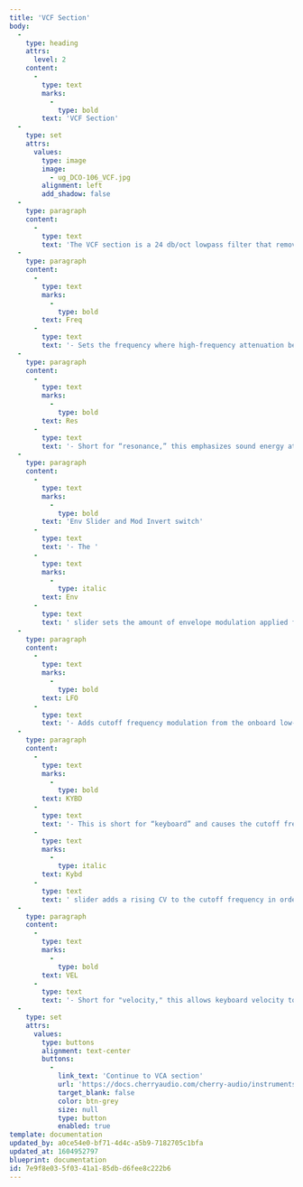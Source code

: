 ```yaml
---
title: 'VCF Section'
body:
  -
    type: heading
    attrs:
      level: 2
    content:
      -
        type: text
        marks:
          -
            type: bold
        text: 'VCF Section'
  -
    type: set
    attrs:
      values:
        type: image
        image:
          - ug_DCO-106_VCF.jpg
        alignment: left
        add_shadow: false
  -
    type: paragraph
    content:
      -
        type: text
        text: 'The VCF section is a 24 db/oct lowpass filter that removes high frequencies as its cutoff frequency setting is decreased from max, resulting in a dulling of sound. DCO-106 features a super-accurate emulation, with particular attention paid to the original Juno''s non-linear self-resonating characteristics - phew, that''s a mouthful, but all you gotta know is that DCO-106 sounds just like the real thing! '
  -
    type: paragraph
    content:
      -
        type: text
        marks:
          -
            type: bold
        text: Freq
      -
        type: text
        text: '- Sets the frequency where high-frequency attenuation begins, from 20 Hz up to 24,000 Hz. Though it seems odd to have a cutoff control that goes 4000 Hz above human hearing threshold, remember that all filters have a "slope" to their response, so that extra range guarantees you won''t hear any filtering at maximum setting.'
  -
    type: paragraph
    content:
      -
        type: text
        marks:
          -
            type: bold
        text: Res
      -
        type: text
        text: '- Short for “resonance,” this emphasizes sound energy at and around the current cutoff frequency by adding feedback from the filter''s output back to its input. At lower settings, this can be used to create mild resonances such as those heard in acoustic instruments. DCO-106’s implementation is fully self-oscillating - at extreme settings, it can be used as a sine wave generator, but be careful because high resonance settings can result in loud, screamy, dog-terrifying (and speaker blowing) occurrences.'
  -
    type: paragraph
    content:
      -
        type: text
        marks:
          -
            type: bold
        text: 'Env Slider and Mod Invert switch'
      -
        type: text
        text: '- The '
      -
        type: text
        marks:
          -
            type: italic
        text: Env
      -
        type: text
        text: ' slider sets the amount of envelope modulation applied from the envelope generator. With the invert switch in the up position, envelope mod affects the cutoff frequency positively. In the down position, envelope mod is inverted for “reverse” effects. '
  -
    type: paragraph
    content:
      -
        type: text
        marks:
          -
            type: bold
        text: LFO
      -
        type: text
        text: '- Adds cutoff frequency modulation from the onboard low-frequency oscillator section. '
  -
    type: paragraph
    content:
      -
        type: text
        marks:
          -
            type: bold
        text: KYBD
      -
        type: text
        text: '- This is short for “keyboard” and causes the cutoff frequency to increase as ascending notes are played on a keyboard. The idea behind this is, because actual note frequencies rise as higher pitches are played, the '
      -
        type: text
        marks:
          -
            type: italic
        text: Kybd
      -
        type: text
        text: ' slider adds a rising CV to the cutoff frequency in order to maintain the brightness of notes as higher pitches are played. '
  -
    type: paragraph
    content:
      -
        type: text
        marks:
          -
            type: bold
        text: VEL
      -
        type: text
        text: '- Short for "velocity," this allows keyboard velocity to control the filter cutoff setting. Increasing the amount adds sensitivity; lightly played notes will reduce the filter cutoff setting.'
  -
    type: set
    attrs:
      values:
        type: buttons
        alignment: text-center
        buttons:
          -
            link_text: 'Continue to VCA section'
            url: 'https://docs.cherryaudio.com/cherry-audio/instruments/dco-106/vca-section'
            target_blank: false
            color: btn-grey
            size: null
            type: button
            enabled: true
template: documentation
updated_by: a0ce54e0-bf71-4d4c-a5b9-7182705c1bfa
updated_at: 1604952797
blueprint: documentation
id: 7e9f8e03-5f03-41a1-85db-d6fee8c222b6
---
```

